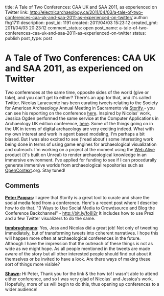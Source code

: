 title: A Tale of Two Conferences: CAA UK and SAA 2011, as experienced on Twitter
link: http://electricarchaeology.ca/2011/04/03/a-tale-of-two-conferences-caa-uk-and-saa-2011-as-experienced-on-twitter/
author: fhg1711
description: 
post_id: 1191
created: 2011/04/03 15:23:12
created_gmt: 2011/04/03 20:23:12
comment_status: open
post_name: a-tale-of-two-conferences-caa-uk-and-saa-2011-as-experienced-on-twitter
status: publish
post_type: post

# A Tale of Two Conferences: CAA UK and SAA 2011, as experienced on Twitter

Two conferences at the same time, opposite sides of the world (give or take), and you can't get to either? There's an app for that, and it's called Twitter. Nicolas Laracuente has been curating tweets relating to the Society for American Archaeology Annual Meeting in Sacramento via [Storify ](http://storify.com/)\- you can see his reporting on the conference [here](http://storify.com/archaeologist). Inspired by Nicolas' work, Jessica Ogden performed the same service at the Computer Applications in Archaeology UK edition conference, [here](http://storify.com/jessogden/caa-uk-2011). Some of the things going on in the UK in terms of digital archaeology are very exciting indeed. What with my own interest and work in agent based modeling, I'm perhaps a bit biased. But I was also excited to see ('read about') some interesting work being done in terms of using game engines for archaeological visualization and outreach. I'm working on a project at the moment using the [Web.Alive](http://www.avaya.com/usa/) product (it's built on Unreal) to render archaeological knowledge in an immersive environment. I've applied for funding to see if I can procedurally generate immersive worlds from archaeological repositories such as [OpenContext](http://opencontext.org).org. Stay tuned!

## Comments

**[Peter Pappas](#4430 "2011-04-05 08:15:31"):** I agree that Storify is a great tool to curate and share the social media feed from a conference. Here's a recent post where I describe how to do that. "3 Ways to Use Social Media to Crowdsource and Blog the Conference Backchannel" - http://bit.ly/fo8I2r It includes how to use Prezi and a few Twitter visualizers to do the same.

**[tombrughmans](#4464 "2011-04-15 13:11:57"):** Yes, Jess and Nicolas did a great job! Not only of tweeting immediately, but of transforming tweets into coherent narratives. I hope this will happen more often at archaeological conferences in the future. Although I have the impression that the outreach of these things is not as wide as we might hope. As all people mentioned in the tweets are made aware of the story but all other interested people should find out about it themselves or be invited to have a look. Are there ways of making these sort of things more visible?

**[Shawn](#4431 "2011-04-05 08:20:29"):** Hi Peter, Thank you for the link & the how to! I wasn't able to attend either conference, and so I was very glad of Nicolas' and Jessica's work. Hopefully, more of us will begin to do this, thus opening up conferences to a wider audience!

